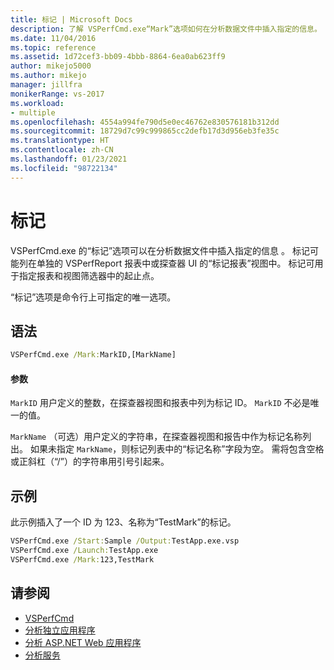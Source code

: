 ```yaml
---
title: 标记 | Microsoft Docs
description: 了解 VSPerfCmd.exe“Mark”选项如何在分析数据文件中插入指定的信息。
ms.date: 11/04/2016
ms.topic: reference
ms.assetid: 1d72cef3-bb09-4bbb-8864-6ea0ab623ff9
author: mikejo5000
ms.author: mikejo
manager: jillfra
monikerRange: vs-2017
ms.workload:
- multiple
ms.openlocfilehash: 4554a994fe790d5e0ec46762e830576181b312dd
ms.sourcegitcommit: 18729d7c99c999865cc2defb17d3d956eb3fe35c
ms.translationtype: HT
ms.contentlocale: zh-CN
ms.lasthandoff: 01/23/2021
ms.locfileid: "98722134"
---
```

# <a name="mark"></a>标记
VSPerfCmd.exe 的“标记”选项可以在分析数据文件中插入指定的信息 。 标记可能列在单独的 VSPerfReport 报表中或探查器 UI 的“标记报表”视图中。 标记可用于指定报表和视图筛选器中的起止点。

 “标记”选项是命令行上可指定的唯一选项。

## <a name="syntax"></a>语法

```cmd
VSPerfCmd.exe /Mark:MarkID,[MarkName]
```

#### <a name="parameters"></a>参数
 `MarkID` 用户定义的整数，在探查器视图和报表中列为标记 ID。 `MarkID` 不必是唯一的值。

 `MarkName` （可选）用户定义的字符串，在探查器视图和报告中作为标记名称列出。 如果未指定 `MarkName`，则标记列表中的“标记名称”字段为空。 需将包含空格或正斜杠（“/”）的字符串用引号引起来。

## <a name="example"></a>示例
 此示例插入了一个 ID 为 123、名称为“TestMark”的标记。

```cmd
VSPerfCmd.exe /Start:Sample /Output:TestApp.exe.vsp
VSPerfCmd.exe /Launch:TestApp.exe
VSPerfCmd.exe /Mark:123,TestMark
```

## <a name="see-also"></a>请参阅
- [VSPerfCmd](../profiling/vsperfcmd.md)
- [分析独立应用程序](../profiling/command-line-profiling-of-stand-alone-applications.md)
- [分析 ASP.NET Web 应用程序](../profiling/command-line-profiling-of-aspnet-web-applications.md)
- [分析服务](../profiling/command-line-profiling-of-services.md)
